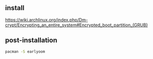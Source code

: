 ## install
https://wiki.archlinux.org/index.php/Dm-crypt/Encrypting_an_entire_system#Encrypted_boot_partition_(GRUB)

## post-installation
```zsh
pacman -S earlyoom
```
